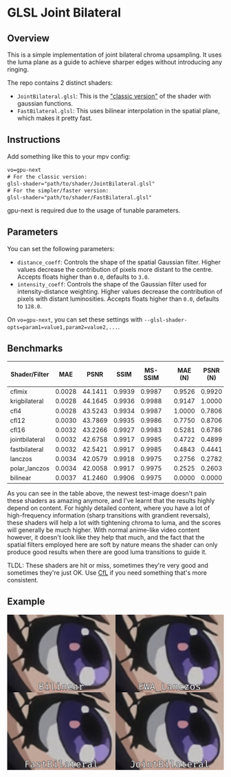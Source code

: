 # GLSL Joint Bilateral

## Overview
This is a simple implementation of joint bilateral chroma upsampling. It uses the luma plane as a guide to achieve sharper edges without introducing any ringing.

The repo contains 2 distinct shaders:
- `JointBilateral.glsl`: This is the ["classic version"](https://en.wikipedia.org/wiki/Bilateral_filter) of the shader with gaussian functions.
- `FastBilateral.glsl`: This uses bilinear interpolation in the spatial plane, which makes it pretty fast.

## Instructions
Add something like this to your mpv config:
```
vo=gpu-next
# For the classic version:
glsl-shader="path/to/shader/JointBilateral.glsl"
# For the simpler/faster version:
glsl-shader="path/to/shader/FastBilateral.glsl"
```
gpu-next is required due to the usage of tunable parameters.

## Parameters
You can set the following parameters:
- `distance_coeff`: Controls the shape of the spatial Gaussian filter. Higher values decrease the contribution of pixels more distant to the centre. Accepts floats higher than `0.0`, defaults to `3.0`.
- `intensity_coeff`: Controls the shape of the Gaussian filter used for intensity-distance weighting. Higher values decrease the contribution of pixels with distant luminosities. Accepts floats higher than `0.0`, defaults to `128.0`.

On `vo=gpu-next`, you can set these settings with `--glsl-shader-opts=param1=value1,param2=value2,...`.

## Benchmarks
| Shader/Filter  | MAE    | PSNR    | SSIM   | MS-SSIM |   | MAE (N) | PSNR (N) | SSIM (N) | MS-SSIM (N) |   | Mean   |
|----------------|--------|---------|--------|---------|---|---------|----------|----------|-------------|---|--------|
| cflmix         | 0.0028 | 44.1411 | 0.9939 |  0.9987 |   |  0.9526 |   0.9920 |   1.0000 |      0.9634 |   | 0.9770 |
| krigbilateral  | 0.0028 | 44.1645 | 0.9936 |  0.9988 |   |  0.9147 |   1.0000 |   0.9004 |      1.0000 |   | 0.9538 |
| cfl4           | 0.0028 | 43.5243 | 0.9934 |  0.9987 |   |  1.0000 |   0.7806 |   0.8529 |      0.9041 |   | 0.8844 |
| cfl12          | 0.0030 | 43.7869 | 0.9935 |  0.9986 |   |  0.7750 |   0.8706 |   0.8573 |      0.8368 |   | 0.8349 |
| cfl16          | 0.0032 | 43.2266 | 0.9927 |  0.9983 |   |  0.5281 |   0.6786 |   0.6234 |      0.6358 |   | 0.6165 |
| jointbilateral | 0.0032 | 42.6758 | 0.9917 |  0.9985 |   |  0.4722 |   0.4899 |   0.3501 |      0.7797 |   | 0.5230 |
| fastbilateral  | 0.0032 | 42.5421 | 0.9917 |  0.9985 |   |  0.4843 |   0.4441 |   0.3468 |      0.7477 |   | 0.5057 |
| lanczos        | 0.0034 | 42.0579 | 0.9918 |  0.9975 |   |  0.2756 |   0.2782 |   0.3664 |      0.0549 |   | 0.2438 |
| polar_lanczos  | 0.0034 | 42.0058 | 0.9917 |  0.9975 |   |  0.2525 |   0.2603 |   0.3455 |      0.0384 |   | 0.2242 |
| bilinear       | 0.0037 | 41.2460 | 0.9906 |  0.9975 |   |  0.0000 |   0.0000 |   0.0000 |      0.0000 |   | 0.0000 |

As you can see in the table above, the newest test-image doesn't pain these shaders as amazing anymore, and I've learnt that the results highly depend on content. For highly detailed content, where you have a lot of high-frequency information (sharp transitions with grandient reversals), these shaders will help a lot with tightening chroma to luma, and the scores will generally be much higher. With normal anime-like video content however, it doesn't look like 
they help that much, and the fact that the spatial filters employed here are soft by nature means the shader can only produce good results when there are good luma transitions to guide it.

TLDL: These shaders are hit or miss, sometimes they're very good and sometimes they're just OK. Use [CfL](https://github.com/Artoriuz/glsl-chroma-from-luma-prediction) if you need something that's more consistent.

## Example
![JointBilateral Example](./example.png "JointBilateral Example")